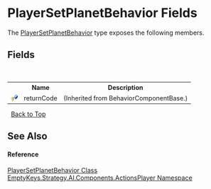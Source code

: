 # PlayerSetPlanetBehavior Fields
 

The <a href="T_EmptyKeys_Strategy_AI_Components_ActionsPlayer_PlayerSetPlanetBehavior">PlayerSetPlanetBehavior</a> type exposes the following members.


## Fields
&nbsp;<table><tr><th></th><th>Name</th><th>Description</th></tr><tr><td>![Protected field](media/protfield.gif "Protected field")</td><td>returnCode</td><td> (Inherited from BehaviorComponentBase.)</td></tr></table>&nbsp;
<a href="#playersetplanetbehavior-fields">Back to Top</a>

## See Also


#### Reference
<a href="T_EmptyKeys_Strategy_AI_Components_ActionsPlayer_PlayerSetPlanetBehavior">PlayerSetPlanetBehavior Class</a><br /><a href="N_EmptyKeys_Strategy_AI_Components_ActionsPlayer">EmptyKeys.Strategy.AI.Components.ActionsPlayer Namespace</a><br />